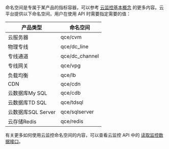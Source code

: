 命名空间是专属于某产品的指标容器，可以参考 [云监控基本概念](/doc/product/248/968) 的更多内容。云平台提供以下命名空间，用户在使用 API 时需要指定需要的值：

|产品类型|	命名空间|
|--|--|
|云服务器	|qce/cvm|
|物理专线	|qce/dc_line|
|专线通道	|qce/dc_channel|
|专线网关	|qce/vpg|
|负载均衡	|qce/lb|
|CDN	|qce/cdn|
|云数据库My SQL	|qce/cdb|
|云数据库TD SQL	|qce/tdsql|
|云数据库SQL Server	|qce/sqlserver|
|云存储Redis	|qce/redis|

有关更多如何使用云监控命名空间的内容，可以查看云监控 API 中的 [读取监控数据接口](http://tcecqpoc.fsphere.cn/doc/api/405/4667)。
